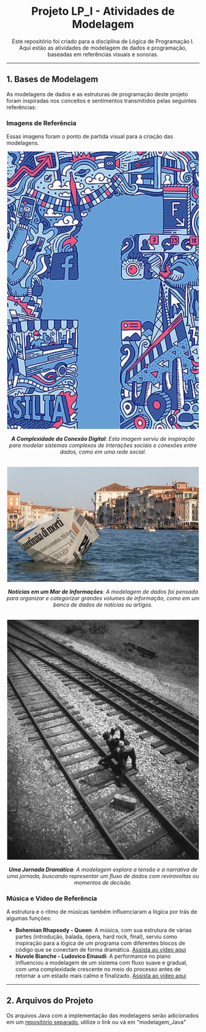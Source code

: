 <div align="center">
  <h1>Projeto LP_I - Atividades de Modelagem</h1>
  <p>Este repositório foi criado para a disciplina de Lógica de Programação I. Aqui estão as atividades de modelagem de dados e programação, baseadas em referências visuais e sonoras.</p>
</div>

---

<h2>1. Bases de Modelagem</h2>
<p>As modelagens de dados e as estruturas de programação deste projeto foram inspiradas nos conceitos e sentimentos transmitidos pelas seguintes referências:</p>

<h3>Imagens de Referência</h3>
<p>Essas imagens foram o ponto de partida visual para a criação das modelagens.</p>

<div align="center">
    <img src="img_modelagem/img_inspiracao/img3.jpg" alt="A Complexidade da Conexão Digital" width="500"/>
    <p><i><b>A Complexidade da Conexão Digital</b>: Esta imagem serviu de inspiração para modelar sistemas complexos de interações sociais e conexões entre dados, como em uma rede social.</i></p>
</div>
<br>

<div align="center">
    <img src="img_modelagem/img_inspiracao/img1.webp" alt="Notícias em um Mar de Informações" width="500"/>
    <p><i><b>Notícias em um Mar de Informações</b>: A modelagem de dados foi pensada para organizar e categorizar grandes volumes de informação, como em um banco de dados de notícias ou artigos.</i></p>
</div>
<br>

<div align="center">
    <img src="img_modelagem/img_inspiracao/img2.webp" alt="Uma Jornada Dramática" width="500"/>
    <p><i><b>Uma Jornada Dramática</b>: A modelagem explora a tensão e a narrativa de uma jornada, buscando representar um fluxo de dados com reviravoltas ou momentos de decisão.</i></p>
</div>

<h3>Música e Vídeo de Referência</h3>
<p>A estrutura e o ritmo de músicas também influenciaram a lógica por trás de algumas funções:</p>
<ul>
    <li>
        <b>Bohemian Rhapsody - Queen</b>: A música, com sua estrutura de várias partes (introdução, balada, ópera, hard rock, final), serviu como inspiração para a lógica de um programa com diferentes blocos de código que se conectam de forma dramática.
        <a href="https://www.youtube.com/watch?v=yk3prd8GER4&list=RDyk3prd8GER4&start_radio=1">Assista ao vídeo aqui</a>
    </li>
    <li>
        <b>Nuvole Bianche - Ludovico Einaudi</b>: A performance no piano influenciou a modelagem de um sistema com fluxo suave e gradual, com uma complexidade crescente no meio do processo antes de retornar a um estado mais calmo e finalizado.
        <a href="https://youtu.be/4VR-6AS0-l4?si=I5Aop70B9tbPZMs7">Assista ao vídeo aqui</a>
    </li>
</ul>

---

<h2>2. Arquivos do Projeto</h2>
<p>Os arquivos Java com a implementação das modelagens serão adicionados em um <a href="[LINK_PARA_O_REPOSITORIO_MODELAGEM_JAVA]">repositório separado</a>, utilize o link ou vá em "modelagem_Java"</p>
